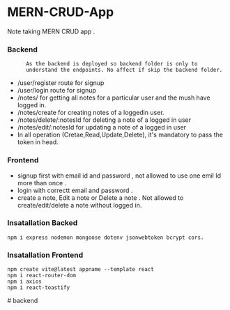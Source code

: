 # MERN-CRUD-App
Note taking MERN CRUD app .


### Backend
          As the backend is deployed so backend folder is only to 
          understand the endpoints. No affect if skip the backend folder.
          
* /user/register route for signup
* /user/login route for signup
* /notes/ for getting all notes for a particular user and the mush have logged in.
* /notes/create for creating notes of a loggedin user.
* /notes/delete/:notesId for deleting a note of a logged in user 
* /notes/edit/:notesId for updating a note of a logged in user 
* In all operation (Cretae,Read,Update,Delete), it's mandatory to pass the token in head.

### Frontend

* signup first with email id and password , not allowed to use one emil Id more than once .
* login with correctt email and password .
* create a note, Edit a note or Delete a note . Not allowed to create/edit/delete a note without logged in.


### Insatallation Backed
```
npm i express nodemon mongoose dotenv jsonwebtoken bcrypt cors.

```

### Insatallation Frontend

```
npm create vite@latest appname --template react
npm i react-router-dom
npm i axios
npm i react-toastify

```
#   b a c k e n d  
 